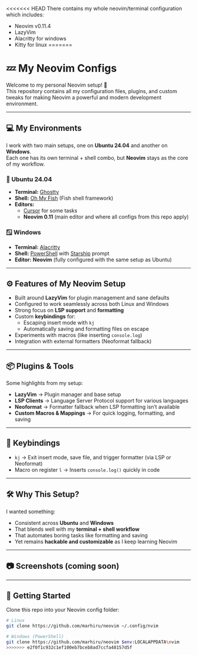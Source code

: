 
<<<<<<< HEAD
There contains my whole neovim/terminal configuration which includes:

- Neovim v0.11.4
- LazyVim
- Alacritty for windows
- Kitty for linux
=======
# 💤 My Neovim Configs  

Welcome to my personal Neovim setup! 🚀  
This repository contains all my configuration files, plugins, and custom tweaks for making Neovim a powerful and modern development environment.  

---

## 💻 My Environments  

I work with two main setups, one on **Ubuntu 24.04** and another on **Windows**.  
Each one has its own terminal + shell combo, but **Neovim** stays as the core of my workflow.  

### 🐧 Ubuntu 24.04  

- **Terminal:** [Ghostty](https://ghostty.org/)  
- **Shell:** [Oh My Fish](https://github.com/oh-my-fish/oh-my-fish) (Fish shell framework)  
- **Editors:**  
  - [Cursor](https://cursor.sh/) for some tasks  
  - **Neovim 0.11** (main editor and where all configs from this repo apply)  

### 🪟 Windows  

- **Terminal:** [Alacritty](https://alacritty.org/)  
- **Shell:** [PowerShell](https://learn.microsoft.com/en-us/powershell/) with [Starship](https://starship.rs/) prompt  
- **Editor:** **Neovim** (fully configured with the same setup as Ubuntu)  

---

## ⚙️ Features of My Neovim Setup  

- Built around **LazyVim** for plugin management and sane defaults  
- Configured to work seamlessly across both Linux and Windows  
- Strong focus on **LSP support** and **formatting**  
- Custom **keybindings** for:  
  - Escaping insert mode with `kj`  
  - Automatically saving and formatting files on escape  
- Experiments with macros (like inserting `console.log`)  
- Integration with external formatters (Neoformat fallback)  

---

## 📦 Plugins & Tools  

Some highlights from my setup:  

- **LazyVim** → Plugin manager and base setup  
- **LSP Clients** → Language Server Protocol support for various languages  
- **Neoformat** → Formatter fallback when LSP formatting isn’t available  
- **Custom Macros & Mappings** → For quick logging, formatting, and saving  

---

## 🔑 Keybindings  

- `kj` → Exit insert mode, save file, and trigger formatter (via LSP or Neoformat)  
- Macro on register `l` → Inserts `console.log()` quickly in code  

---

## 🛠️ Why This Setup?  

I wanted something:  

- Consistent across **Ubuntu** and **Windows**  
- That blends well with my **terminal + shell workflow**  
- That automates boring tasks like formatting and saving  
- Yet remains **hackable and customizable** as I keep learning Neovim  

---

## 📷 Screenshots (coming soon)

---

## 🚀 Getting Started  

Clone this repo into your Neovim config folder:  

```bash
# Linux
git clone https://github.com/marhiru/neovim ~/.config/nvim

# Windows (PowerShell)
git clone https://github.com/marhiru/neovim $env:LOCALAPPDATA\nvim
>>>>>>> e2f0f1c932c1ef100eb7bceb8ad7ccfa48157d5f
